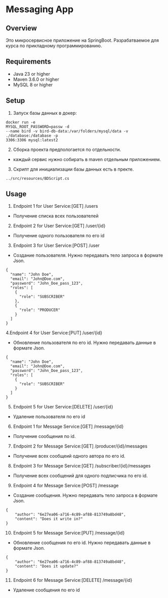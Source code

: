 # Messaging App

## Overview
Это микросервисное приложение на SpringBoot. Разрабатваемое для курса по прикладному программированию.

## Requirements
- Java 23 or higher
- Maven 3.6.0 or higher
- MySQL 8 or higher

## Setup
1. Запуск базы данных в докер:
```
docker run -e
MYSQL_ROOT_PASSWORD=passw -d
--name bird -v bird-db-data:/var/folders/mysql/data -v
./database:/database -p
3306:3306 mysql:latest2
```
2. Сборка проекта предпологается по отдельности.
- каждый сервис нужно собирать в maven отдельным приложением.
3. Скрипт для инициализации базы данных есть в пректе.
```
../src/resources/BDScript.cs
```

## Usage
1. Endpoint 1 for User Service:[GET] /users
 - Получение списка всех пользователей
2. Endpoint 2 for User Service:[GET] /user/{id}
 - Получение одного пользователя по его id
3. Endpoint 3 for User Service:[POST] /user
 - Создание пользователя. Нужно передавать тело запроса в формате Json.
```
{
  "name": "John Doe",
  "email": "John@Doe.com",
  "password": "John_Doe_pass_123",
  "roles": [
    {
      "role": "SUBSCRIBER"
    },
    {
      "role": "PRODUCER"
    }
  ]
}
```
4.Endpoint 4 for User Service:[PUT] /user/{id}
 - Обновление пользователя по его id. Нужно передавать данные в формате Json.
```
{
  "name": "John Doe",
  "email": "John@Doe.com",
  "password": "John_Doe_pass_123",
  "roles": [
    {
      "role": "SUBSCRIBER"
    }
  ]
}
```
5. Endpoint 5 for User Service:[DELETE] /user/{id}
 - Удаление пользователя по его id
   
6. Endpoint 1 for Message Service:[GET] /message/{id}
 - Получение сообщения по id.
7. Endpoint 2 for Message Service:[GET] /producer/{id}/messages
 - Получение всех сообщеий одного автора по его id.
8. Endpoint 3 for Message Service:[GET] /subscriber/{id}/messages
 - Получение всех сообщений для одного подписчика по его id.
9. Endpoint 4 for Message Service:[POST] /message
 - Создание сообщения. Нужно передавать тело запроса в формате Json.
```
{
    "author": "6e27ea06-a716-4c89-af88-813749a8bd48",
    "content": "Does it write in?"
}
```
10. Endpoint 5 for Message Service:[PUT] /message/{id}
- Обновление сообщения по его id. Нужно передавать данные в формате Json.
```
{
    "author": "6e27ea06-a716-4c89-af88-813749a8bd48",
    "content": "Does it update?"
}
```
11. Endpoint 6 for Message Service:[DELETE] /message/{id}
 - Удаление сообщения по его id
